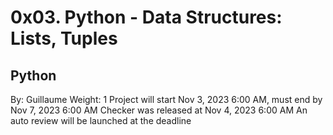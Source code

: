 # 0x03. Python - Data Structures: Lists, Tuples
## Python
 By: Guillaume
 Weight: 1
 Project will start Nov 3, 2023 6:00 AM, must end by Nov 7, 2023 6:00 AM
 Checker was released at Nov 4, 2023 6:00 AM
 An auto review will be launched at the deadline
